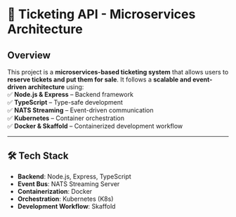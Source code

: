 # 🚀 Ticketing API - Microservices Architecture

## Overview
This project is a **microservices-based ticketing system** that allows users to **reserve tickets and put them for sale**. It follows a **scalable and event-driven architecture** using:  
✅ **Node.js & Express** – Backend framework  
✅ **TypeScript** – Type-safe development  
✅ **NATS Streaming** – Event-driven communication  
✅ **Kubernetes** – Container orchestration  
✅ **Docker & Skaffold** – Containerized development workflow  

---

## 🛠 Tech Stack
- **Backend**: Node.js, Express, TypeScript  
- **Event Bus**: NATS Streaming Server  
- **Containerization**: Docker  
- **Orchestration**: Kubernetes (K8s)  
- **Development Workflow**: Skaffold  


